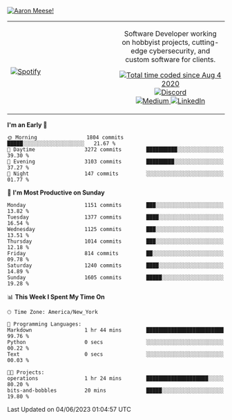 [![Aaron Meese!](https://user-images.githubusercontent.com/17814535/88975338-a2aabf00-d27f-11ea-963f-8a19608716b4.png)](https://github.com/ajmeese7/readme-ascii "README ASCII")

<!-- Modified from project here: https://github.com/novatorem/novatorem -->
<table width="100%">
  <tr>
  <td width="50%">

&nbsp; <br> [![Spotify](https://ajmeese7.vercel.app/api/spotify)](https://open.spotify.com/user/ajmeese)

  </td>
  <td width="50%">
    <p align="center">
    Software Developer working on hobbyist projects, cutting-edge cybersecurity, and custom software for clients.
    </p>
    <p align="center">
      <a href="https://wakatime.com/@f726891d-3b02-46cd-9b60-e8c59f9e2b14">
        <img src="https://wakatime.com/badge/user/f726891d-3b02-46cd-9b60-e8c59f9e2b14.svg" alt="Total time coded since Aug 4 2020" title="WakaTime" />
      </a>
      <a href="http://link.aaronmeese.com/discord">
        <img src="https://img.shields.io/badge/discord-ajmeese7%234835-369?style=flat-square&logo=discord&logoColor=white&color=purple" alt="Discord" title="Discord">
      </a>
      <br />
      <a href="https://link.aaronmeese.com/medium">
        <img src="https://img.shields.io/badge/medium-ajmeese7-1DB954?style=flat-square&logo=medium&logoColor=white" alt="Medium" title="Medium">
      </a>
      <a href="https://link.aaronmeese.com/linkedin">
        <img src="https://img.shields.io/badge/linkedIn-aaronmeese-1DB954?style=flat-square&logo=linkedin&logoColor=white&color=blue" alt="LinkedIn" title="LinkedIn">
      </a>
    </p>
  </td>

</table>

[//]: <> (The `&nbsp;` is to have Aphelion take up more space)

<!--START_SECTION:waka-->
**I'm an Early 🐤** 

```text
🌞 Morning                1804 commits        █████░░░░░░░░░░░░░░░░░░░░   21.67 % 
🌆 Daytime                3272 commits        ██████████░░░░░░░░░░░░░░░   39.30 % 
🌃 Evening                3103 commits        █████████░░░░░░░░░░░░░░░░   37.27 % 
🌙 Night                  147 commits         ░░░░░░░░░░░░░░░░░░░░░░░░░   01.77 % 
```
📅 **I'm Most Productive on Sunday** 

```text
Monday                   1151 commits        ███░░░░░░░░░░░░░░░░░░░░░░   13.82 % 
Tuesday                  1377 commits        ████░░░░░░░░░░░░░░░░░░░░░   16.54 % 
Wednesday                1125 commits        ███░░░░░░░░░░░░░░░░░░░░░░   13.51 % 
Thursday                 1014 commits        ███░░░░░░░░░░░░░░░░░░░░░░   12.18 % 
Friday                   814 commits         ██░░░░░░░░░░░░░░░░░░░░░░░   09.78 % 
Saturday                 1240 commits        ████░░░░░░░░░░░░░░░░░░░░░   14.89 % 
Sunday                   1605 commits        █████░░░░░░░░░░░░░░░░░░░░   19.28 % 
```


📊 **This Week I Spent My Time On** 

```text
🕑︎ Time Zone: America/New_York

💬 Programming Languages: 
Markdown                 1 hr 44 mins        █████████████████████████   99.76 % 
Python                   0 secs              ░░░░░░░░░░░░░░░░░░░░░░░░░   00.22 % 
Text                     0 secs              ░░░░░░░░░░░░░░░░░░░░░░░░░   00.03 % 

🐱‍💻 Projects: 
operations               1 hr 24 mins        ████████████████████░░░░░   80.20 % 
bits-and-bobbles         20 mins             █████░░░░░░░░░░░░░░░░░░░░   19.80 % 
```


 Last Updated on 04/06/2023 01:04:57 UTC
<!--END_SECTION:waka-->
